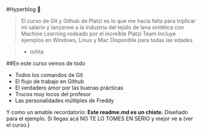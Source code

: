 #Hyperblog 💚
>El curso de Git y Github de Platzi es lo que me hacía falta para triplicar mi salario y lanzarme a la industria del tejido de lana sintética con Machine Learning rodeado por el increíble Platzi Team Incluye ejemplos en Windows, Linux y Mac Disponible para todas las edades

> - niñita

##En este curso vemos de todo
* Todos los comandos de Git
* El flujo de trabajo en Github
* El verdadero amor por las buenas prácticas
* Trucos muy locos del profesor
* Las personalidades múltiples de Freddy

Y como un amable recordatorio: **Este readme.md es un chiste.** Diseñado para el ejemplo. Si llegas acá NO TE LO TOMES EN SERIO y mejor ve a (ver el curso.)